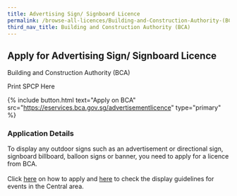 ```yaml
---
title: Advertising Sign/ Signboard Licence
permalink: /browse-all-licences/Building-and-Construction-Authority-(BCA)/Advertising-Sign--Signboard-Licence
third_nav_title: Building and Construction Authority (BCA)
---
```


## Apply for Advertising Sign/ Signboard Licence

Building and Construction Authority (BCA)

Print SPCP Here

{% include button.html text="Apply on BCA" src="https://eservices.bca.gov.sg/advertisementlicence" type="primary" %}

### Application Details
<p>To display any outdoor signs such as an advertisement or directional sign, signboard billboard, balloon signs or banner, you need to apply for a licence from BCA.<br><br>Click <a href="https://www1.bca.gov.sg/regulatory-info/outdoor-advertisement-licensing/outdoor-advertising-sign-signboard/how-to-apply-for-an-outdoor-advertising-sign-signboard-licence" rel="noopener noreferrer" target="_blank">here</a> on how to apply and <a href="https://www.ura.gov.sg/corporate/guidelines/circulars/dc19-16" rel="noopener noreferrer" target="_blank">here</a> to check the display guidelines for events in the Central area.</p>

